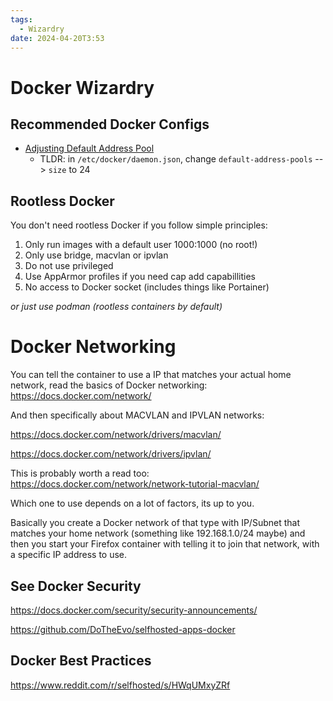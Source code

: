 ```yaml
---
tags:
  - Wizardry
date: 2024-04-20T3:53
---
```

<!-- 2024-04-20 (April 20, 2024 3:53 AM Saturday) -->

# Docker Wizardry


## Recommended Docker Configs
- [Adjusting Default Address Pool](/wizardry/devops/how-to-adjust-docker-default-address-pool.md)
  - TLDR: in `/etc/docker/daemon.json`, change `default-address-pools` --> `size` to 24

## Rootless Docker

You don't need rootless Docker if you follow simple principles:
  1. Only run images with a default user 1000:1000 (no root!)
  2. Only use bridge, macvlan or ipvlan
  3. Do not use privileged
  4. Use AppArmor profiles if you need cap add capabillities
  5. No access to Docker socket (includes things like Portainer)

*or just use podman (rootless containers by default)*

# Docker Networking

You can tell the container to use a IP that matches your actual home network, read the basics of Docker networking: https://docs.docker.com/network/

And then specifically about MACVLAN and IPVLAN networks:

https://docs.docker.com/network/drivers/macvlan/

https://docs.docker.com/network/drivers/ipvlan/

This is probably worth a read too: https://docs.docker.com/network/network-tutorial-macvlan/

Which one to use depends on a lot of factors, its up to you.

Basically you create a Docker network of that type with IP/Subnet that matches your home network (something like 192.168.1.0/24 maybe) and then you start your Firefox container with telling it to join that network, with a specific IP address to use.
## See Docker Security
https://docs.docker.com/security/security-announcements/ 

https://github.com/DoTheEvo/selfhosted-apps-docker 

## Docker Best Practices
https://www.reddit.com/r/selfhosted/s/HWqUMxyZRf 
